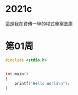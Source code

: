 # 2021c
這是我在資傳一甲的程式專案倉庫
# 第01周
```C
#include <stdio.h>


int main()
{
    printf("Hello World\n");
}
```
